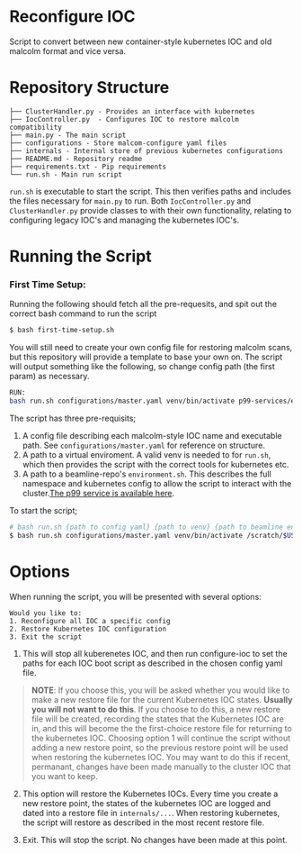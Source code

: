 # Reconfigure IOC
Script to convert between new container-style kubernetes IOC and old malcolm format and vice versa.

# Repository Structure
```
├── ClusterHandler.py - Provides an interface with kubernetes
├── IocController.py  - Configures IOC to restore malcolm compatibility
├── main.py - The main script
├── configurations - Store malcom-configure yaml files
├── internals - Internal store of previous kubernetes configurations
├── README.md - Repository readme
├── requirements.txt - Pip requirements
└── run.sh - Main run script
```

`run.sh` is executable to start the script. This then verifies paths and includes the files necessary for `main.py` to run. Both `IocController.py` and `ClusterHandler.py` provide classes to with their own functionality, relating to configuring legacy IOC's and managing the kubernetes IOC's.

# Running the Script

### First Time Setup:
Running the following should fetch all the pre-requesits, and spit out the correct bash command to run the script

```bash
$ bash first-time-setup.sh
```
You will still need to create your own config file for restoring malcolm scans, but this repository will provide a template to base your own on. The script will output something like the following, so change config path (the first param) as necessary.

```bash
RUN:
bash run.sh configurations/master.yaml venv/bin/activate p99-services/environment.sh
```


The script has three pre-requisits;

1. A config file describing each malcolm-style IOC name and executable path. See `configurations/master.yaml` for reference on structure. 
2. A path to a virtual enviroment. A valid venv is needed to for `run.sh`, which then provides the script with the correct tools for kubernetes etc.
3. A path to a beamline-repo's `environment.sh`. This describes the full namespace and kubernetes config to allow the script to interact with the cluster.[The p99 service is available here](https://github.com/MaxHerbs/p99-services).

To start the script;

```bash 
# bash run.sh {path to config yaml} {path to venv} {path to beamline environment}
$ bash run.sh configurations/master.yaml venv/bin/activate /scratch/$USER/p99-services/environment.sh
```

# Options
When running the script, you will be presented with several options:

```
Would you like to:
1. Reconfigure all IOC a specific config
2. Restore Kubernetes IOC configuration
3. Exit the script
```

1. This will stop all kuberenetes IOC, and then run configure-ioc to set the paths for each IOC boot script as described in the chosen config yaml file.

> **NOTE**: If you choose this, you will be asked whether you would like to make a new restore file for the current Kubernetes IOC states. **Usually you will not want to do this**. If you choose to do this, a new restore file will be created, recording the states that the Kubernetes IOC are in, and this will become the the first-choice restore file for returning to the kubernetes IOC. Choosing option 1 will continue the script without adding a new restore point, so the previous restore point will be used when restoring the kubernetes IOC. You may want to do this if recent, permanant, changes have been made manually to the cluster IOC that you want to keep.


2. This option will restore the Kubernetes IOCs. Every time you create a new restore point, the states of the kubernetes IOC are logged and dated into a restore file in `internals/...`. When restoring kubernetes, the script will restore as described in the most recent restore file.

3. Exit. This will stop the script. No changes have been made at this point.